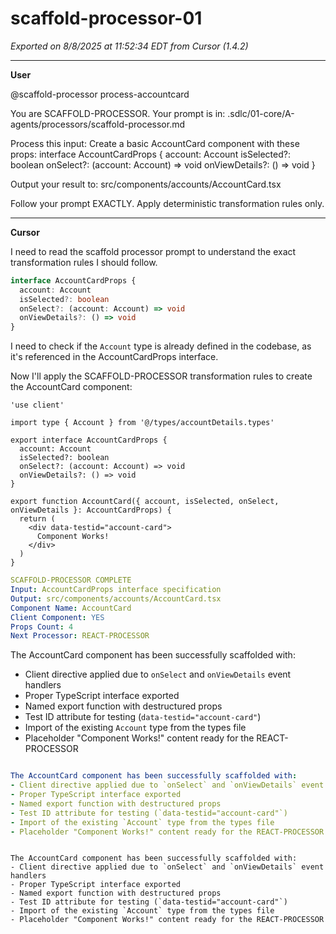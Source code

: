 # scaffold-processor-01
_Exported on 8/8/2025 at 11:52:34 EDT from Cursor (1.4.2)_

---

**User**

@scaffold-processor process-accountcard

You are SCAFFOLD-PROCESSOR. Your prompt is in:
.sdlc/01-core/A-agents/processors/scaffold-processor.md

Process this input:
Create a basic AccountCard component with these props:
interface AccountCardProps {
  account: Account
  isSelected?: boolean
  onSelect?: (account: Account) => void
  onViewDetails?: () => void
}

Output your result to:
src/components/accounts/AccountCard.tsx

Follow your prompt EXACTLY. Apply deterministic transformation rules only.

---

**Cursor**

I need to read the scaffold processor prompt to understand the exact transformation rules I should follow.

```typescript
interface AccountCardProps {
  account: Account
  isSelected?: boolean
  onSelect?: (account: Account) => void
  onViewDetails?: () => void
}
```

I need to check if the `Account` type is already defined in the codebase, as it's referenced in the AccountCardProps interface.

Now I'll apply the SCAFFOLD-PROCESSOR transformation rules to create the AccountCard component:

```typescriptreact
'use client'

import type { Account } from '@/types/accountDetails.types'

export interface AccountCardProps {
  account: Account
  isSelected?: boolean
  onSelect?: (account: Account) => void
  onViewDetails?: () => void
}

export function AccountCard({ account, isSelected, onSelect, onViewDetails }: AccountCardProps) {
  return (
    <div data-testid="account-card">
      Component Works!
    </div>
  )
}
```

```yaml
SCAFFOLD-PROCESSOR COMPLETE
Input: AccountCardProps interface specification
Output: src/components/accounts/AccountCard.tsx
Component Name: AccountCard
Client Component: YES
Props Count: 4
Next Processor: REACT-PROCESSOR
```

The AccountCard component has been successfully scaffolded with:
- Client directive applied due to `onSelect` and `onViewDetails` event handlers
- Proper TypeScript interface exported
- Named export function with destructured props
- Test ID attribute for testing (`data-testid="account-card"`)
- Import of the existing `Account` type from the types file
- Placeholder "Component Works!" content ready for the REACT-PROCESSOR

```yaml

The AccountCard component has been successfully scaffolded with:
- Client directive applied due to `onSelect` and `onViewDetails` event handlers
- Proper TypeScript interface exported
- Named export function with destructured props
- Test ID attribute for testing (`data-testid="account-card"`)
- Import of the existing `Account` type from the types file
- Placeholder "Component Works!" content ready for the REACT-PROCESSOR
```

```plaintext

The AccountCard component has been successfully scaffolded with:
- Client directive applied due to `onSelect` and `onViewDetails` event handlers
- Proper TypeScript interface exported
- Named export function with destructured props
- Test ID attribute for testing (`data-testid="account-card"`)
- Import of the existing `Account` type from the types file
- Placeholder "Component Works!" content ready for the REACT-PROCESSOR
```

